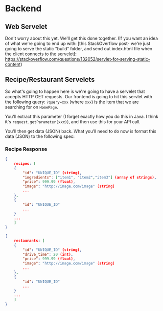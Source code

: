 # Backend

## Web Servelet
Don't worry about this yet. We'll get this done together. (If you want an idea of what we're going to end up with: [this StackOverflow post- we're just going to serve the static "build" folder, and send out index.html file when the client connects to the servelet]: https://stackoverflow.com/questions/132052/servlet-for-serving-static-content)

## Recipe/Restaurant Servelets
So what's going to happen here is we're going to have a servelet that accepts HTTP GET requests. Our frontend is going to hit this servlet with the following query: `?query=xxx` (where `xxx`) is the item that we are searching for on `HomePage`.

You'll extract this parameter (I forget exactly how you do this in Java. I think it's `request.getParameter(xxx)`), and then use this for your API call.

You'll then get data (JSON) back. What you'll need to do now is format this data (JSON) to the following spec:

### Recipe Response
```json
{
	recipes: [
	{
		"id": "UNIQUE_ID" (string),
		"ingredients": ["item1", "item2","item3"] (array of strings),
		"price": 999.99 (float),
		"image": "http://image.com/image" (string)
		...
	},
	{
		"id": "UNIQUE_ID"
		...
	}
	...
	]
}
```

```json
{
	restaurants: [
	{
		"id": "UNIQUE_ID" (string),
		"drive_time": 20 (int),
		"price": 999.99 (float),
		"image": "http://image.com/image" (string)
		...
	},
	{
		"id": "UNIQUE_ID"
		...
	}
	...
	]
}
```


